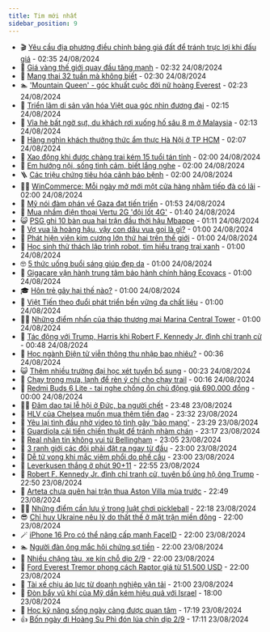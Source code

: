 ```yaml
---
title: Tim mới nhất
sidebar_position: 9
---
```


<!-- vnexpress-tin-moi-nhat:START -->
- 🎬 [Yêu cầu địa phương điều chỉnh bảng giá đất để tránh trực lợi khi đấu giá](https://vnexpress.net/yeu-cau-dia-phuong-dieu-chinh-bang-gia-dat-de-tranh-truc-loi-khi-dau-gia-4785087.html) - 02:35 24/08/2024
- 🐎 [Giá vàng thế giới quay đầu tăng mạnh](https://vnexpress.net/gia-vang-the-gioi-quay-dau-tang-manh-4785135.html) - 02:32 24/08/2024
- 🦍 [Mang thai 32 tuần mà không biết](https://vnexpress.net/mang-thai-32-tuan-ma-khong-biet-4785152.html) - 02:30 24/08/2024
- 🏊 [&#39;Mountain Queen&#39; - góc khuất cuộc đời nữ hoàng Everest](https://vnexpress.net/giai-tri/phim/thu-vien-phim/mountain-queen-the-summits-of-lhakpa-sherpa-724) - 02:23 24/08/2024
- 🎊 [Triển lãm di sản văn hóa Việt qua góc nhìn đương đại](https://vnexpress.net/trien-lam-di-san-van-hoa-viet-qua-goc-nhin-duong-dai-4784482.html) - 02:15 24/08/2024
- 🎃 [Vỉa hè bất ngờ sụt, du khách rơi xuống hố sâu 8 m ở Malaysia](https://vnexpress.net/via-he-bat-ngo-sut-du-khach-roi-xuong-ho-sau-8-m-o-malaysia-4785123.html) - 02:13 24/08/2024
- 🧰 [Hàng nghìn khách thưởng thức ẩm thực Hà Nội ở TP HCM](https://vnexpress.net/hang-nghin-khach-thuong-thuc-am-thuc-ha-noi-o-tp-hcm-4785104.html) - 02:07 24/08/2024
- 🔭 [Xao động khi được chàng trai kém 15 tuổi tán tỉnh](https://vnexpress.net/xao-dong-khi-duoc-chang-trai-kem-15-tuoi-tan-tinh-4785125.html) - 02:00 24/08/2024
- 🫶 [Em hướng nội, sống tình cảm, biết lắng nghe](https://vnexpress.net/em-huong-noi-song-tinh-cam-biet-lang-nghe-4785066.html) - 02:00 24/08/2024
- 🪜 [Các triệu chứng tiêu hóa cảnh báo bệnh](https://vnexpress.net/cac-trieu-chung-tieu-hoa-canh-bao-benh-4785101.html) - 02:00 24/08/2024
- 👨‍🏫 [WinCommerce: Mỗi ngày mở mới một cửa hàng nhằm tiếp đà có lãi](https://vnexpress.net/wincommerce-moi-ngay-mo-moi-mot-cua-hang-nham-tiep-da-co-lai-4784635.html) - 02:00 24/08/2024
- 🎊 [Mỹ nói đàm phán về Gaza đạt tiến triển](https://vnexpress.net/my-noi-dam-phan-ve-gaza-dat-tien-trien-4785107.html) - 01:53 24/08/2024
- 🎊 [Mua nhầm điện thoại Vertu 2G &#39;đội lốt 4G&#39;](https://vnexpress.net/mua-nham-dien-thoai-vertu-2g-doi-lot-4g-4785079.html) - 01:40 24/08/2024
- 😺 [PSG ghi 10 bàn qua hai trận đầu thời hậu Mbappe](https://vnexpress.net/psg-ghi-10-ban-qua-hai-tran-dau-thoi-hau-mbappe-4785131.html) - 01:11 24/08/2024
- 🐘 [Vợ vua là hoàng hậu, vậy con dâu vua gọi là gì?](https://vnexpress.net/vo-vua-la-hoang-hau-vay-con-dau-vua-goi-la-gi-4784808.html) - 01:00 24/08/2024
- 🌁 [Phát hiện viên kim cương lớn thứ hai trên thế giới](https://vnexpress.net/phat-hien-vien-kim-cuong-lon-thu-hai-tren-the-gioi-4784684.html) - 01:00 24/08/2024
- 🐲 [Học sinh thử thách lập trình robot, tìm hiểu trang trại xanh](https://vnexpress.net/hoc-sinh-thu-thach-lap-trinh-robot-tim-hieu-trang-trai-xanh-4785071.html) - 01:00 24/08/2024
- 🤓 [5 thức uống buổi sáng giúp đẹp da](https://vnexpress.net/5-thuc-uong-buoi-sang-giup-dep-da-4785024.html) - 01:00 24/08/2024
- 💪 [Gigacare vận hành trung tâm bảo hành chính hãng Ecovacs](https://vnexpress.net/gigacare-van-hanh-trung-tam-bao-hanh-chinh-hang-ecovacs-4785003.html) - 01:00 24/08/2024
- 🎓 [Hôn trẻ gây hại thế nào?](https://vnexpress.net/hon-tre-gay-hai-the-nao-4784959.html) - 01:00 24/08/2024
- 🫣 [Việt Tiến theo đuổi phát triển bền vững đa chất liệu](https://vnexpress.net/viet-tien-theo-duoi-phat-trien-ben-vung-da-chat-lieu-4784893.html) - 01:00 24/08/2024
- 🧑‍💻 [Những điểm nhấn của tháp thương mại Marina Central Tower](https://vnexpress.net/nhung-diem-nhan-cua-thap-thuong-mai-marina-central-tower-4784434.html) - 01:00 24/08/2024
- 🐲 [Tác động với Trump, Harris khi Robert F. Kennedy Jr. đình chỉ tranh cử](https://vnexpress.net/tac-dong-voi-trump-harris-khi-robert-f-kennedy-jr-dinh-chi-tranh-cu-4784252.html) - 00:48 24/08/2024
- 🌝 [Học ngành Điện tử viễn thông thu nhập bao nhiêu?](https://vnexpress.net/hoc-nganh-dien-tu-vien-thong-thu-nhap-bao-nhieu-4784605.html) - 00:36 24/08/2024
- 😺 [Thêm nhiều trường đại học xét tuyển bổ sung](https://vnexpress.net/them-nhieu-truong-dai-hoc-xet-tuyen-bo-sung-4784769.html) - 00:23 24/08/2024
- 🐎 [Chạy trong mưa, lạnh để rèn ý chí cho chạy trail](https://vnexpress.net/chay-trong-mua-lanh-de-ren-y-chi-cho-chay-trail-4782667.html) - 00:16 24/08/2024
- 🎡 [Redmi Buds 6 Lite - tai nghe chống ồn chủ động giá 690.000 đồng](https://vnexpress.net/redmi-buds-6-lite-tai-nghe-chong-on-chu-dong-gia-690-000-dong-4784547.html) - 00:00 24/08/2024
- 👨‍🏫 [Đâm dao tại lễ hội ở Đức, ba người chết](https://vnexpress.net/dam-dao-tai-le-hoi-o-duc-ba-nguoi-chet-4785100.html) - 23:48 23/08/2024
- 🦆 [HLV của Chelsea muốn mua thêm tiền đạo](https://vnexpress.net/hlv-cua-chelsea-muon-mua-them-tien-dao-4785096.html) - 23:32 23/08/2024
- 🚦 [Yêu lại tình đầu nhờ video tỏ tình gây &#39;bão mạng&#39;](https://vnexpress.net/yeu-lai-tinh-dau-nho-video-to-tinh-gay-bao-mang-4783682.html) - 23:29 23/08/2024
- 💫 [Guardiola cải tiến chiến thuật để tránh nhàm chán](https://vnexpress.net/guardiola-cai-tien-chien-thuat-de-tranh-nham-chan-4785095.html) - 23:17 23/08/2024
- 🎉 [Real nhận tin không vui từ Bellingham](https://vnexpress.net/real-nhan-tin-khong-vui-tu-bellingham-4785094.html) - 23:05 23/08/2024
- 🌋 [3 ranh giới các đôi phải đặt ra ngay từ đầu](https://vnexpress.net/3-ranh-gioi-cac-doi-phai-dat-ra-ngay-tu-dau-4785007.html) - 23:00 23/08/2024
- 🤖 [Dễ tử vong khi mắc viêm phổi do phế cầu](https://vnexpress.net/de-tu-vong-khi-mac-viem-phoi-do-phe-cau-4784795.html) - 23:00 23/08/2024
- 🦏 [Leverkusen thắng ở phút 90+11](https://vnexpress.net/leverkusen-thang-o-phut-90-11-4785092.html) - 22:55 23/08/2024
- 🦩 [Robert F. Kennedy Jr. đình chỉ tranh cử, tuyên bố ủng hộ ông Trump](https://vnexpress.net/robert-f-kennedy-jr-dinh-chi-tranh-cu-tuyen-bo-ung-ho-ong-trump-4785098.html) - 22:50 23/08/2024
- 👺 [Arteta chưa quên hai trận thua Aston Villa mùa trước](https://vnexpress.net/arteta-chua-quen-hai-tran-thua-aston-villa-mua-truoc-4785093.html) - 22:49 23/08/2024
- 🧑‍🏫 [Những điểm cần lưu ý trong luật chơi pickleball](https://vnexpress.net/nhung-diem-can-luu-y-trong-luat-choi-pickleball-4784973.html) - 22:18 23/08/2024
- 😎 [Chỉ huy Ukraine nêu lý do thất thế ở mặt trận miền đông](https://vnexpress.net/chi-huy-ukraine-neu-ly-do-that-the-o-mat-tran-mien-dong-4784884.html) - 22:00 23/08/2024
- 🪄 [iPhone 16 Pro có thể nâng cấp mạnh FaceID](https://vnexpress.net/iphone-16-pro-co-the-nang-cap-manh-faceid-4784651.html) - 22:00 23/08/2024
- 🏊 [Người đàn ông mắc hội chứng sợ tiền](https://vnexpress.net/nguoi-dan-ong-mac-hoi-chung-so-tien-4784349.html) - 22:00 23/08/2024
- 💃 [Nhiều chặng tàu, xe kín chỗ dịp 2/9](https://vnexpress.net/nhieu-chang-tau-xe-kin-cho-dip-2-9-4783497.html) - 22:00 23/08/2024
- 🦆 [Ford Everest Tremor phong cách Raptor giá từ 51.500 USD](https://vnexpress.net/ford-everest-tremor-phong-cach-raptor-gia-tu-51-500-usd-4784840.html) - 22:00 23/08/2024
- 🎊 [Tài xế chịu áp lực từ doanh nghiệp vận tải](https://vnexpress.net/tai-xe-chiu-ap-luc-tu-doanh-nghiep-van-tai-4785085.html) - 21:00 23/08/2024
- 👺 [Đòn bẩy vũ khí của Mỹ dần kém hiệu quả với Israel](https://vnexpress.net/don-bay-vu-khi-cua-my-dan-kem-hieu-qua-voi-israel-4784677.html) - 18:00 23/08/2024
- 🎡 [Học kỹ năng sống ngày càng được quan tâm](https://vnexpress.net/hoc-ky-nang-song-ngay-cang-duoc-quan-tam-4785084.html) - 17:19 23/08/2024
- 👍 [Bốn ngày đi Hoàng Su Phì đón lúa chín dịp 2/9](https://vnexpress.net/bon-ngay-di-hoang-su-phi-don-lua-chin-dip-2-9-4782998.html) - 17:11 23/08/2024<!-- vnexpress-tin-moi-nhat:END -->
